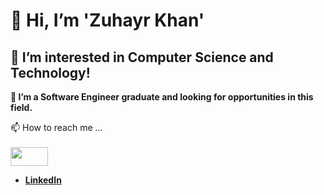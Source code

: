 # **👋 Hi, I’m 'Zuhayr Khan'**

## **👀 I’m interested in Computer Science and Technology!**

**🌱 I’m a Software Engineer graduate and looking for opportunities in this field.**

📫 How to reach me ...
<br />
<br />
[<img height=30 width=60 src= "https://user-images.githubusercontent.com/77344922/194929421-783044c7-c15c-4402-955f-abe93f1f650f.png">](mailto:zuhayrkhan3199@gmail.com)
- **[LinkedIn](https://www.linkedin.com/in/zuhayr-khan)**

<!---
Zuhay/Zuhay is a ✨ special ✨ repository because its `README.md` (this file) appears on your GitHub profile.
You can click the Preview link to take a look at your changes.
--->

